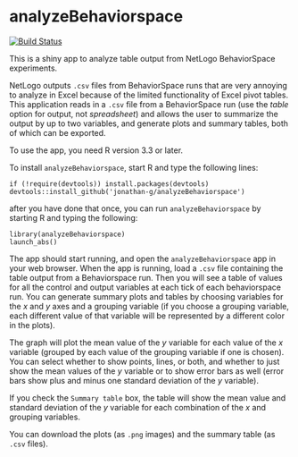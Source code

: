 analyzeBehaviorspace
====================

[![Build Status](https://travis-ci.org/jonathan-g/analyzeBehaviorspace.svg?branch=master)](https://travis-ci.org/jonathan-g/analyzeBehaviorspace)

This is a shiny app to analyze table output from NetLogo BehaviorSpace experiments.

NetLogo outputs `.csv` files from BehaviorSpace runs that are very annoying to analyze in Excel because of the limited functionality of Excel pivot tables. This application reads in a `.csv` file from a BehaviorSpace run (use the *table* option for output, not *spreadsheet*) and allows the user to summarize the output by up to two variables, and generate plots and summary tables, both of which can be exported.

To use the app, you need R version 3.3 or later.

To install `analyzeBehaviorspace`, start R and type the following lines:

    if (!require(devtools)) install.packages(devtools)
    devtools::install_github('jonathan-g/analyzeBehaviorspace')

after you have done that once, you can run `analyzeBehaviorspace` by starting R and typing the following:

    library(analyzeBehaviorspace)
    launch_abs()

The app should start running, and open the `analyzeBehaviorspace` app in your web browser. When the app is running, load a `.csv` file containing the table output from a Behaviorspace run. Then you will see a table of values for all the control and output variables at each tick of each behaviorspace run. You can generate summary plots and tables by choosing variables for the *x* and *y* axes and a grouping variable (if you choose a grouping variable, each different value of that variable will be represented by a different color in the plots).

The graph will plot the mean value of the *y* variable for each value of the *x* variable (grouped by each value of the grouping variable if one is chosen). You can select whether to show points, lines, or both, and whether to just show the mean values of the *y* variable or to show error bars as well (error bars show plus and minus one standard deviation of the *y* variable).

If you check the `Summary table` box, the table will show the mean value and standard deviation of the *y* variable for each combination of the *x* and grouping variables.

You can download the plots (as `.png` images) and the summary table (as `.csv` files).
